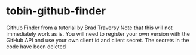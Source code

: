 # tobin-github-finder
Github Finder from a tutorial by Brad Traversy
Note that this will not immediately work as is. You will need to register your own version with the GitHub API and use your own client id and client secret. The secrets in the code have been deleted
